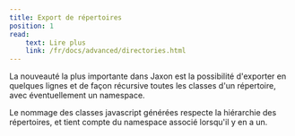 ```yaml
---
title: Export de répertoires
position: 1
read:
    text: Lire plus
    link: /fr/docs/advanced/directories.html
---
```


La nouveauté la plus importante dans Jaxon est la possibilité d'exporter en quelques lignes et de façon récursive toutes les classes d'un répertoire, avec éventuellement un namespace.

Le nommage des classes javascript générées respecte la hiérarchie des répertoires, et tient compte du namespace associé lorsqu'il y en a un.
